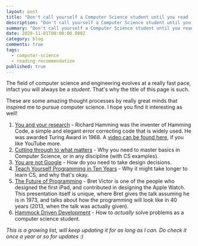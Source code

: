 ```yaml
---
layout: post
title: "Don't call yourself a Computer Science student until you read (or watch) these.."
description: "Don't call yourself a Computer Science student until you read (or watch) these.."
summary: "Don't call yourself a Computer Science student until you read (or watch) these.."
date: 2020-11-01T00:00:00.000Z
category: blog
comments: true
tags:
  - computer-science
  - reading-recommendation
published: true
---
```


The field of computer science and engineering evolves at a really fast pace, infact you will always be a *student*. That's why the title of this page is such. 

These are some amazing thought processes by really great minds that inspired me to pursue computer science. I hope you find it interesting as well! 

1. [You and your research](http://www.cs.virginia.edu/~robins/YouAndYourResearch.html) - Richard Hamming was the inventer of Hamming Code, a simple and elegant error correcting code that is widely used. He was awarded Turing Award in 1968. A [video can be found here](https://www.youtube.com/watch?v=a1zDuOPkMSw&feature=emb_logo), if you like YouTube more.
2. [Cutting through to what matters](https://ozwrites.com/knives/) - Why you need to master basics in Computer Science, or in any discipline (with CS examples).
3. [You are not Google](https://blog.bradfieldcs.com/you-are-not-google-84912cf44afb) - How do you need to take design decisions.
4. [Teach Yourself Programming in Ten Years](http://norvig.com/21-days.html) - Why it might take longer to learn CS, and why that's okay. 
5. [The Future of Programming](https://www.youtube.com/watch?v=8pTEmbeENF4) - Bret Victor is one of the people who designed the first iPad, and contributed in designing the Apple Watch. This presentation itself is unique, where Bret gives the talk assuming he is in 1973, and talks about how the programming will look like in 40 years (2013, when the talk was actually given). 
6. [Hammock Driven Development](https://www.youtube.com/watch?v=f84n5oFoZBc) - How to *actually* solve problems as a computer science student.


*This is a growing list, will keep updating it for as long as I can. Do check it once a year or so for updates :)*